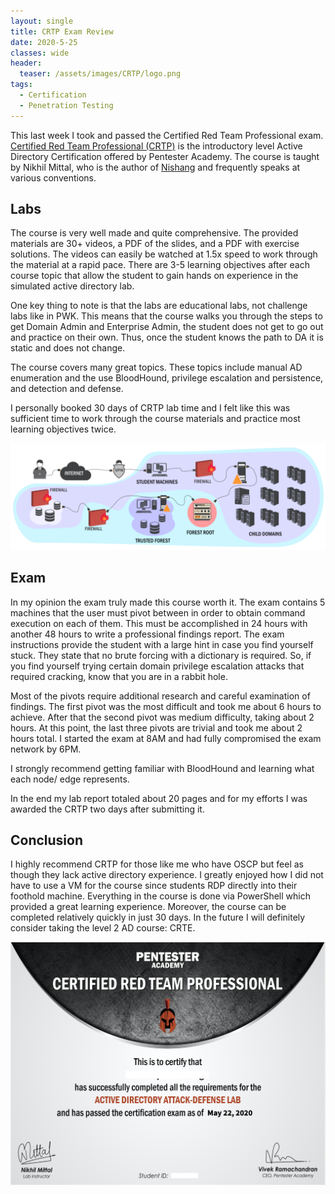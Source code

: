 ```yaml
---
layout: single
title: CRTP Exam Review
date: 2020-5-25
classes: wide
header:
  teaser: /assets/images/CRTP/logo.png
tags:
  - Certification
  - Penetration Testing
---
```


This last week I took and passed the Certified Red Team Professional exam. [Certified Red Team Professional (CRTP)](https://www.pentesteracademy.com/activedirectorylab) is the introductory level Active Directory Certification offered by Pentester Academy. The course is taught by Nikhil Mittal, who is the author of [Nishang](https://github.com/samratashok/nishang) and frequently speaks at various conventions.

## Labs   

The course is very well made and quite comprehensive. The provided materials are 30+ videos, a PDF of the slides, and a PDF with exercise solutions. The videos can easily be watched at 1.5x speed to work through the material at a rapid pace. There are 3-5 learning objectives after each course topic that allow the student to gain hands on experience in the simulated active directory lab.  

One key thing to note is that the labs are educational labs, not challenge labs like in PWK. This means that the course walks you through the steps to get Domain Admin and Enterprise Admin, the student does not get to go out and practice on their own. Thus, once the student knows the path to DA it is static and does not change.  

The course covers many great topics. These topics include manual AD enumeration and the use BloodHound, privilege escalation and persistence, and detection and defense.  

I personally booked 30 days of CRTP lab time and I felt like this was sufficient time to work through the course materials and practice most learning objectives twice. 

![](/assets/images/CRTP/1.png)  

## Exam  

In my opinion the exam truly made this course worth it. The exam contains 5 machines that the user must pivot between in order to obtain command execution on each of them. This must be accomplished in 24 hours with another 48 hours to write a professional findings report. The exam instructions provide the student with a large hint in case you find yourself stuck. They state that no brute forcing with a dictionary is required. So, if you find yourself trying certain domain privilege escalation attacks that required cracking, know that you are in a rabbit hole.  

Most of the pivots require additional research and careful examination of findings. The first pivot was the most difficult and took me about 6 hours to achieve. After that the second pivot was medium difficulty, taking about 2 hours. At this point, the last three pivots are trivial and took me about 2 hours total. I started the exam at 8AM and had fully compromised the exam network by 6PM.  

I strongly recommend getting familiar with BloodHound and learning what each node/ edge represents.

In the end my lab report totaled about 20 pages and for my efforts I was awarded the CRTP two days after submitting it.

## Conclusion  
I highly recommend CRTP for those like me who have OSCP but feel as though they lack active directory experience. I greatly enjoyed how I did not have to use a VM for the course since students RDP directly into their foothold machine. Everything in the course is done via PowerShell which provided a great learning experience. Moreover, the course can be completed relatively quickly in just 30 days. In the future I will definitely consider taking the level 2 AD course: CRTE.


![](/assets/images/CRTP/2.png)  

